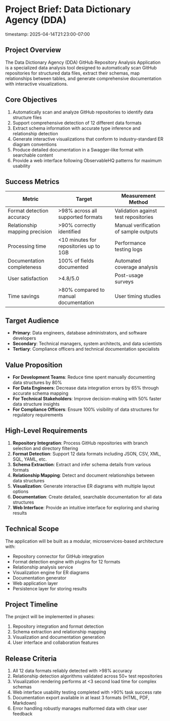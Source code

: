 # Project Brief: Data Dictionary Agency (DDA)
timestamp: 2025-04-14T21:23:00-07:00

## Project Overview

The Data Dictionary Agency (DDA) GitHub Repository Analysis Application is a specialized data analysis tool designed to automatically scan GitHub repositories for structured data files, extract their schemas, map relationships between tables, and generate comprehensive documentation with interactive visualizations.

## Core Objectives

1. Automatically scan and analyze GitHub repositories to identify data structure files
2. Support comprehensive detection of 12 different data formats
3. Extract schema information with accurate type inference and relationship detection
4. Generate interactive visualizations that conform to industry-standard ER diagram conventions
5. Produce detailed documentation in a Swagger-like format with searchable content
6. Provide a web interface following ObservableHQ patterns for maximum usability

## Success Metrics

| Metric | Target | Measurement Method |
|--------|--------|-------------------|
| Format detection accuracy | >98% across all supported formats | Validation against test repositories |
| Relationship mapping precision | >90% correctly identified | Manual verification of sample outputs |
| Processing time | <10 minutes for repositories up to 1GB | Performance testing logs |
| Documentation completeness | 100% of fields documented | Automated coverage analysis |
| User satisfaction | >4.8/5.0 | Post-usage surveys |
| Time savings | >80% compared to manual documentation | User timing studies |

## Target Audience

- **Primary**: Data engineers, database administrators, and software developers
- **Secondary**: Technical managers, system architects, and data scientists
- **Tertiary**: Compliance officers and technical documentation specialists

## Value Proposition

- **For Development Teams**: Reduce time spent manually documenting data structures by 80%
- **For Data Engineers**: Decrease data integration errors by 65% through accurate schema mapping
- **For Technical Stakeholders**: Improve decision-making with 50% faster data structure insights
- **For Compliance Officers**: Ensure 100% visibility of data structures for regulatory requirements

## High-Level Requirements

1. **Repository Integration**: Process GitHub repositories with branch selection and directory filtering
2. **Format Detection**: Support 12 data formats including JSON, CSV, XML, SQL, YAML, etc.
3. **Schema Extraction**: Extract and infer schema details from various formats
4. **Relationship Mapping**: Detect and document relationships between data structures
5. **Visualization**: Generate interactive ER diagrams with multiple layout options
6. **Documentation**: Create detailed, searchable documentation for all data structures
7. **Web Interface**: Provide an intuitive interface for exploring and sharing results

## Technical Scope

The application will be built as a modular, microservices-based architecture with:
- Repository connector for GitHub integration
- Format detection engine with plugins for 12 formats
- Relationship analysis service
- Visualization engine for ER diagrams
- Documentation generator
- Web application layer
- Persistence layer for storing results

## Project Timeline

The project will be implemented in phases:
1. Repository integration and format detection
2. Schema extraction and relationship mapping
3. Visualization and documentation generation
4. User interface and collaboration features

## Release Criteria

1. All 12 data formats reliably detected with >98% accuracy
2. Relationship detection algorithms validated across 50+ test repositories
3. Visualization rendering performs at <3 second load time for complex schemas
4. Web interface usability testing completed with >90% task success rate
5. Documentation export available in at least 3 formats (HTML, PDF, Markdown)
6. Error handling robustly manages malformed data with clear user feedback
